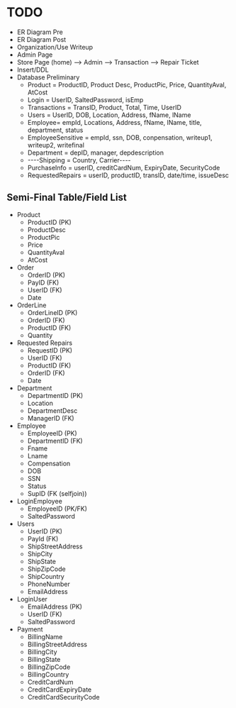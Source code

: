 # TODO
* ER Diagram Pre
* ER Diagram Post
* Organization/Use Writeup
* Admin Page
* Store Page (home) --> Admin
                    --> Transaction
                    --> Repair Ticket
* Insert/DDL
* Database Preliminary
    * Product = ProductID, Product Desc, ProductPic, Price, QuantityAval, AtCost
    * Login = UserID, SaltedPassword, isEmp
    * Transactions = TransID, Product, Total, Time, UserID
    * Users = UserID, DOB, Location, Address, fName, lName
    * Employee= empId, Locations, Address, fName, lName, title, department, status
    * EmployeeSensitive = empId, ssn, DOB, conpensation, writeup1, writeup2, writefinal
    * Department = depID, manager, depdescription
    * ----Shipping = Country, Carrier----
    * PurchaseInfo = userID, creditCardNum, ExpiryDate, SecurityCode
    * RequestedRepairs = userID, productID, transID, date/time, issueDesc

## Semi-Final Table/Field List
* Product
    * ProductID (PK)
    * ProductDesc
    * ProductPic
    * Price
    * QuantityAval
    * AtCost
* Order
    * OrderID (PK)
    * PayID (FK)
    * UserID (FK)
    * Date
* OrderLine
    * OrderLineID (PK)
    * OrderID (FK)
    * ProductID (FK)
    * Quantity
* Requested Repairs
    * RequestID (PK)
    * UserID (FK)
    * ProductID (FK)
    * OrderID (FK)
    * Date
* Department
    * DepartmentID (PK)
    * Location
    * DepartmentDesc
    * ManagerID (FK)
* Employee
    * EmployeeID (PK)
    * DepartmentID (FK)
    * Fname
    * Lname
    * Compensation
    * DOB
    * SSN
    * Status
    * SupID (FK (selfjoin))
* LoginEmployee
    * EmployeeID (PK/FK)
    * SaltedPassword
* Users
    * UserID (PK)
    * PayId (FK)
    * ShipStreetAddress
    * ShipCity
    * ShipState
    * ShipZipCode
    * ShipCountry
    * PhoneNumber
    * EmailAddress
* LoginUser
    * EmailAddress (PK)
    * UserID (FK)
    * SaltedPassword
* Payment
    * BillingName
    * BillingStreetAddress
    * BillingCity
    * BillingState
    * BillingZipCode
    * BillingCountry
    * CreditCardNum
    * CreditCardExpiryDate
    * CreditCardSecurityCode

